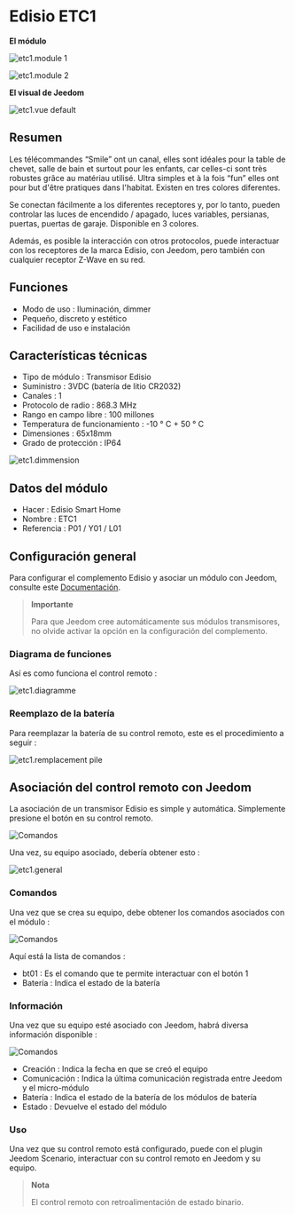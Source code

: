 # Edisio ETC1

**El módulo**

![etc1.module 1](images/etc1/etc1.module-1.jpg)

![etc1.module 2](images/etc1/etc1.module-2.png)

**El visual de Jeedom**

![etc1.vue default](images/etc1/etc1.vue-default.jpg)

## Resumen 

Les télécommandes “Smile” ont un canal, elles sont idéales pour la table de chevet, salle de bain et surtout pour les enfants, car celles-ci sont très robustes grâce au matériau utilisé. Ultra simples et à la fois “fun” elles ont pour but d'être pratiques dans l'habitat. Existen en tres colores diferentes.

Se conectan fácilmente a los diferentes receptores y, por lo tanto, pueden controlar las luces de encendido / apagado, luces variables, persianas, puertas, puertas de garaje. Disponible en 3 colores.

Además, es posible la interacción con otros protocolos, puede interactuar con los receptores de la marca Edisio, con Jeedom, pero también con cualquier receptor Z-Wave en su red.

## Funciones

-   Modo de uso : Iluminación, dimmer
-   Pequeño, discreto y estético
-   Facilidad de uso e instalación

## Características técnicas

-   Tipo de módulo : Transmisor Edisio
-   Suministro : 3VDC (batería de litio CR2032)
-   Canales : 1
-   Protocolo de radio : 868.3 MHz
-   Rango en campo libre : 100 millones
-   Temperatura de funcionamiento : -10 ° C + 50 ° C
-   Dimensiones : 65x18mm
-   Grado de protección : IP64

![etc1.dimmension](images/etc1/etc1.dimmension.png)

## Datos del módulo

-   Hacer : Edisio Smart Home
-   Nombre : ETC1
-   Referencia : P01 / Y01 / L01

## Configuración general

Para configurar el complemento Edisio y asociar un módulo con Jeedom, consulte este [Documentación](https://doc.jeedom.com/es_ES/plugins/automation%20protocol/edisio/).

> **Importante**
>
> Para que Jeedom cree automáticamente sus módulos transmisores, no olvide activar la opción en la configuración del complemento.

### Diagrama de funciones

Así es como funciona el control remoto :

![etc1.diagramme](images/etc1/etc1.diagramme.jpg)

### Reemplazo de la batería

Para reemplazar la batería de su control remoto, este es el procedimiento a seguir :

![etc1.remplacement pile](images/etc1/etc1.remplacement-pile.jpg)

## Asociación del control remoto con Jeedom

La asociación de un transmisor Edisio es simple y automática. Simplemente presione el botón en su control remoto.

![Comandos](images/etc1/etc1.touche-c.jpg)

Una vez, su equipo asociado, debería obtener esto :

![etc1.general](images/etc1/etc1.general.jpg)

### Comandos

Una vez que se crea su equipo, debe obtener los comandos asociados con el módulo :

![Comandos](images/etc1/etc1.commandes.jpg)

Aquí está la lista de comandos :

-   bt01 : Es el comando que te permite interactuar con el botón 1
-   Batería : Indica el estado de la batería

### Información

Una vez que su equipo esté asociado con Jeedom, habrá diversa información disponible :

![Comandos](images/etc1/etc1.informations.jpg)

-   Creación : Indica la fecha en que se creó el equipo
-   Comunicación : Indica la última comunicación registrada entre Jeedom y el micro-módulo
-   Batería : Indica el estado de la batería de los módulos de batería
-   Estado : Devuelve el estado del módulo

### Uso

Una vez que su control remoto está configurado, puede con el plugin Jeedom Scenario, interactuar con su control remoto en Jeedom y su equipo.

> **Nota**
>
> El control remoto con retroalimentación de estado binario.

